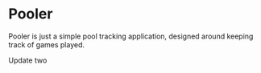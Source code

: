# Pooler
Pooler is just a simple pool tracking application, designed around keeping track of games played.

Update two